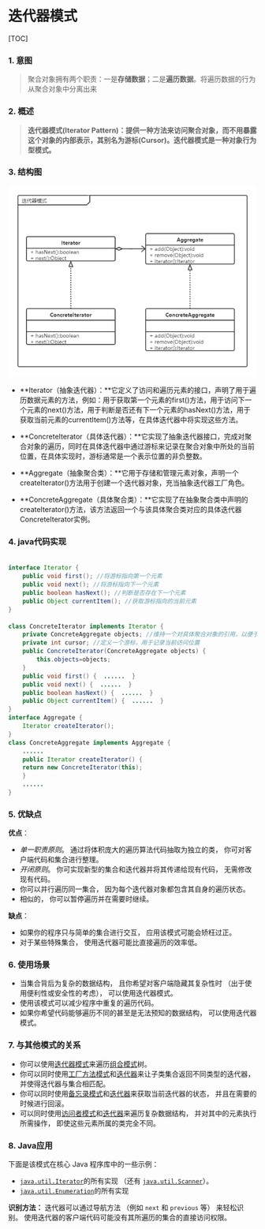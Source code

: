 # 迭代器模式

[TOC]

### 1. 意图

>聚合对象拥有两个职责：一是**存储数据**；二是**遍历数据**。将遍历数据的行为从聚合对象中分离出来

### 2. 概述

>**迭代器模式(Iterator Pattern)：提供一种方法来访问聚合对象，而不用暴露这个对象的内部表示，其别名为游标(Cursor)。迭代器模式是一种对象行为型模式。**

### 3. 结构图

![](img\迭代器模式.png)

-  **Iterator（抽象迭代器）：**它定义了访问和遍历元素的接口，声明了用于遍历数据元素的方法，例如：用于获取第一个元素的first()方法，用于访问下一个元素的next()方法，用于判断是否还有下一个元素的hasNext()方法，用于获取当前元素的currentItem()方法等，在具体迭代器中将实现这些方法。

- **ConcreteIterator（具体迭代器）：**它实现了抽象迭代器接口，完成对聚合对象的遍历，同时在具体迭代器中通过游标来记录在聚合对象中所处的当前位置，在具体实现时，游标通常是一个表示位置的非负整数。
- **Aggregate（抽象聚合类）：**它用于存储和管理元素对象，声明一个createIterator()方法用于创建一个迭代器对象，充当抽象迭代器工厂角色。
-  **ConcreteAggregate（具体聚合类）：**它实现了在抽象聚合类中声明的createIterator()方法，该方法返回一个与该具体聚合类对应的具体迭代器ConcreteIterator实例。

### 4. java代码实现

```java

interface Iterator {
	public void first(); //将游标指向第一个元素
	public void next(); //将游标指向下一个元素
	public boolean hasNext(); //判断是否存在下一个元素
	public Object currentItem(); //获取游标指向的当前元素
}

class ConcreteIterator implements Iterator {
	private ConcreteAggregate objects; //维持一个对具体聚合对象的引用，以便于访问存储在聚合对象中的数据
	private int cursor; //定义一个游标，用于记录当前访问位置
	public ConcreteIterator(ConcreteAggregate objects) {
		this.objects=objects;
	}
	public void first() {  ......  }		
	public void next() {  ......  } 
	public boolean hasNext() {  ......  }
	public Object currentItem() {  ......  }
}
interface Aggregate {
	Iterator createIterator();
}
class ConcreteAggregate implements Aggregate {	
    ......	
    public Iterator createIterator() {
	return new ConcreteIterator(this);
    }
	......
}
```



### 5. 优缺点

**优点**：

-  *单一职责原则*。 通过将体积庞大的遍历算法代码抽取为独立的类， 你可对客户端代码和集合进行整理。
-  *开闭原则*。 你可实现新型的集合和迭代器并将其传递给现有代码， 无需修改现有代码。
-  你可以并行遍历同一集合， 因为每个迭代器对象都包含其自身的遍历状态。
-  相似的， 你可以暂停遍历并在需要时继续。

**缺点**：

-  如果你的程序只与简单的集合进行交互， 应用该模式可能会矫枉过正。
-  对于某些特殊集合， 使用迭代器可能比直接遍历的效率低。

### 6. 使用场景

- 当集合背后为复杂的数据结构， 且你希望对客户端隐藏其复杂性时 （出于使用便利性或安全性的考虑）， 可以使用迭代器模式。
-  使用该模式可以减少程序中重复的遍历代码。 
-  如果你希望代码能够遍历不同的甚至是无法预知的数据结构， 可以使用迭代器模式。 

### 7. 与其他模式的关系

- 你可以使用[迭代器模式](https://refactoringguru.cn/design-patterns/iterator)来遍历[组合模式](https://refactoringguru.cn/design-patterns/composite)树。
- 你可以同时使用[工厂方法模式](https://refactoringguru.cn/design-patterns/factory-method)和[迭代器](https://refactoringguru.cn/design-patterns/iterator)来让子类集合返回不同类型的迭代器， 并使得迭代器与集合相匹配。
- 你可以同时使用[备忘录模式](https://refactoringguru.cn/design-patterns/memento)和[迭代器](https://refactoringguru.cn/design-patterns/iterator)来获取当前迭代器的状态， 并且在需要的时候进行回滚。
- 可以同时使用[访问者模式](https://refactoringguru.cn/design-patterns/visitor)和[迭代器](https://refactoringguru.cn/design-patterns/iterator)来遍历复杂数据结构， 并对其中的元素执行所需操作， 即使这些元素所属的类完全不同。

### 8. Java应用

下面是该模式在核心 Java 程序库中的一些示例：

- [`java.util.Iterator`](http://docs.oracle.com/javase/8/docs/api/java/util/Iterator.html)的所有实现 （还有 [`java.util.Scanner`](http://docs.oracle.com/javase/8/docs/api/java/util/Scanner.html)）。
- [`java.util.Enumeration`](http://docs.oracle.com/javase/8/docs/api/java/util/Enumeration.html)的所有实现

**识别方法：** 迭代器可以通过导航方法 （例如 `next` 和 `previous` 等） 来轻松识别。 使用迭代器的客户端代码可能没有其所遍历的集合的直接访问权限。